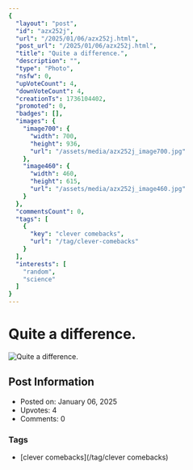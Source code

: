 ```yaml
---
{
  "layout": "post",
  "id": "azx252j",
  "url": "/2025/01/06/azx252j.html",
  "post_url": "/2025/01/06/azx252j.html",
  "title": "Quite a difference.",
  "description": "",
  "type": "Photo",
  "nsfw": 0,
  "upVoteCount": 4,
  "downVoteCount": 4,
  "creationTs": 1736104402,
  "promoted": 0,
  "badges": [],
  "images": {
    "image700": {
      "width": 700,
      "height": 936,
      "url": "/assets/media/azx252j_image700.jpg"
    },
    "image460": {
      "width": 460,
      "height": 615,
      "url": "/assets/media/azx252j_image460.jpg"
    }
  },
  "commentsCount": 0,
  "tags": [
    {
      "key": "clever comebacks",
      "url": "/tag/clever-comebacks"
    }
  ],
  "interests": [
    "random",
    "science"
  ]
}
---
```


# Quite a difference.

![Quite a difference.](/assets/media/azx252j_image700.jpg)

## Post Information

- Posted on: January 06, 2025
- Upvotes: 4
- Comments: 0

### Tags

- [clever comebacks](/tag/clever comebacks)
